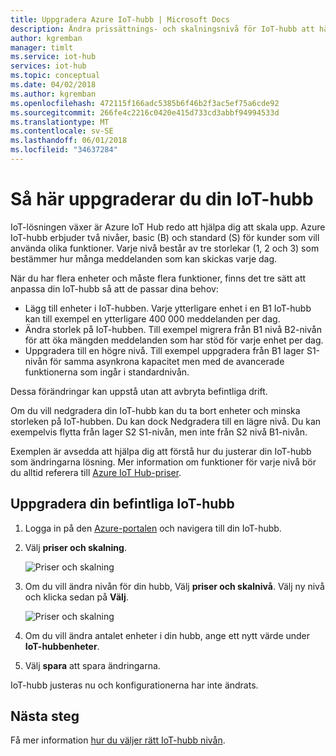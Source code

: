 ```yaml
---
title: Uppgradera Azure IoT-hubb | Microsoft Docs
description: Ändra prissättnings- och skalningsnivå för IoT-hubb att hämta ytterligare hanteringsfunktioner för meddelanden och enhet.
author: kgremban
manager: timlt
ms.service: iot-hub
services: iot-hub
ms.topic: conceptual
ms.date: 04/02/2018
ms.author: kgremban
ms.openlocfilehash: 472115f166adc5385b6f46b2f3ac5ef75a6cde92
ms.sourcegitcommit: 266fe4c2216c0420e415d733cd3abbf94994533d
ms.translationtype: MT
ms.contentlocale: sv-SE
ms.lasthandoff: 06/01/2018
ms.locfileid: "34637284"
---
```

# <a name="how-to-upgrade-your-iot-hub"></a>Så här uppgraderar du din IoT-hubb

IoT-lösningen växer är Azure IoT Hub redo att hjälpa dig att skala upp. Azure IoT-hubb erbjuder två nivåer, basic (B) och standard (S) för kunder som vill använda olika funktioner. Varje nivå består av tre storlekar (1, 2 och 3) som bestämmer hur många meddelanden som kan skickas varje dag. 

När du har flera enheter och måste flera funktioner, finns det tre sätt att anpassa din IoT-hubb så att de passar dina behov:

* Lägg till enheter i IoT-hubben. Varje ytterligare enhet i en B1 IoT-hubb kan till exempel en ytterligare 400 000 meddelanden per dag. 
* Ändra storlek på IoT-hubben. Till exempel migrera från B1 nivå B2-nivån för att öka mängden meddelanden som har stöd för varje enhet per dag.
* Uppgradera till en högre nivå. Till exempel uppgradera från B1 lager S1-nivån för samma asynkrona kapacitet men med de avancerade funktionerna som ingår i standardnivån.

Dessa förändringar kan uppstå utan att avbryta befintliga drift.

Om du vill nedgradera din IoT-hubb kan du ta bort enheter och minska storleken på IoT-hubben. Du kan dock Nedgradera till en lägre nivå. Du kan exempelvis flytta från lager S2 S1-nivån, men inte från S2 nivå B1-nivån. 

Exemplen är avsedda att hjälpa dig att förstå hur du justerar din IoT-hubb som ändringarna lösning. Mer information om funktioner för varje nivå bör du alltid referera till [Azure IoT Hub-priser](https://azure.microsoft.com/pricing/details/iot-hub/). 

## <a name="upgrade-your-existing-iot-hub"></a>Uppgradera din befintliga IoT-hubb 

1. Logga in på den [Azure-portalen](https://portal.azure.com/) och navigera till din IoT-hubb. 
2. Välj **priser och skalning**. 

   ![Priser och skalning](./media/iot-hub-upgrade/pricing-scale.png)

3. Om du vill ändra nivån för din hubb, Välj **priser och skalnivå**. Välj ny nivå och klicka sedan på **Välj**.

   ![Priser och skalning](./media/iot-hub-upgrade/select-tier.png)

4. Om du vill ändra antalet enheter i din hubb, ange ett nytt värde under **IoT-hubbenheter**. 
5. Välj **spara** att spara ändringarna. 

IoT-hubb justeras nu och konfigurationerna har inte ändrats. 

## <a name="next-steps"></a>Nästa steg

Få mer information [hur du väljer rätt IoT-hubb nivån](iot-hub-scaling.md). 

